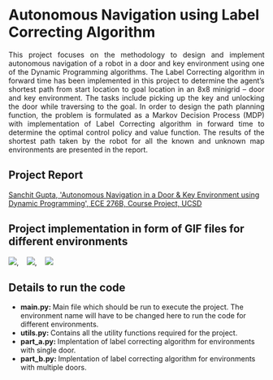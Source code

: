 # Autonomous Navigation using Label Correcting Algorithm 

<p align="justify">
This project focuses on the methodology to design and implement autonomous navigation of a robot in a door and key environment using one of the Dynamic Programming algorithms. The Label Correcting algorithm in forward time has been implemented in this project to determine the agent’s shortest path from start location to goal location in an 8x8 minigrid – door and key environment. The tasks include picking up the key and unlocking the door while traversing to the goal. In order to design the path planning function, the problem is formulated as a Markov Decision Process (MDP) with implementation of Label Correcting algorithm in forward time to determine the optimal control policy and value function. The results of the shortest path taken by the robot for all the known and unknown map environments are presented in the report.
</p>

## Project Report
[Sanchit Gupta, 'Autonomous Navigation in a Door & Key Environment using Dynamic Programming', ECE 276B, Course Project, UCSD](https://github.com/sanchit3103/motion_planning/blob/main/label_correcting_algo/Report.pdf)

## Project implementation in form of GIF files for different environments
<p align="center">
  
  <img src = "https://user-images.githubusercontent.com/4907348/208604724-f22f20a8-b07f-4729-bba7-b64be0909588.gif"/>, &nbsp;&nbsp; <img src = "https://user-images.githubusercontent.com/4907348/208604798-a7bf1d2b-75d6-44b8-a9fa-27eeaf0356d8.gif"/>, &nbsp;&nbsp; <img src = "https://user-images.githubusercontent.com/4907348/208604831-a8da8a94-fd6f-4a7f-9253-a8a882f55d78.gif" /> 
  
</p>

## Details to run the code

* <b> main.py: </b> Main file which should be run to execute the project. The environment name will have to be changed here to run the code for different environments.
* <b> utils.py: </b> Contains all the utility functions required for the project.
* <b> part_a.py: </b> Implentation of label correcting algorithm for environments with single door.
* <b> part_b.py: </b> Implentation of label correcting algorithm for environments with multiple doors.

